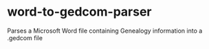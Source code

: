 # word-to-gedcom-parser
Parses a Microsoft Word file containing Genealogy information into a .gedcom file
